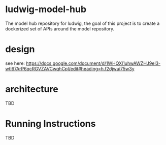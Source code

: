 # ludwig-model-hub
The model hub repository for ludwig, the goal of this project is to create a dockerized set of APIs around the model repository.

# design
see here: https://docs.google.com/document/d/1WHQXl1uhwAWZHJ9eI3-wtl67ArP6qcRGVZAVCwqhCpI/edit#heading=h.f2djwui75w3y

# architecture
TBD

# Running Instructions
TBD
